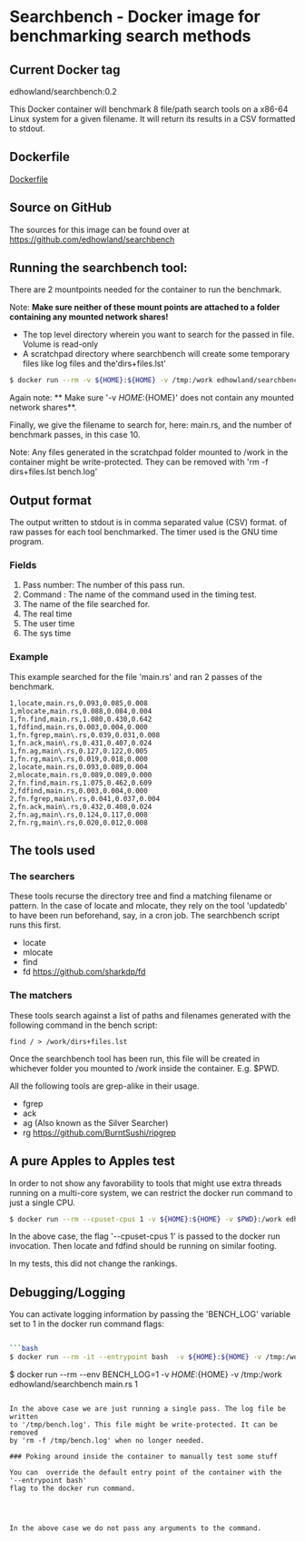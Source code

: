 # Searchbench - Docker image for benchmarking search methods

## Current Docker tag

edhowland/searchbench:0.2

This Docker container will benchmark 8 file/path search tools on a x86-64 Linux
system for a given filename. It will return its results in a CSV formatted to stdout.

## Dockerfile

[Dockerfile](https://github.com/edhowland/searchbench/blob/master/Dockerfile "Dockerfile used to build this image")


## Source on GitHub

The sources for this image can be found over at <https://github.com/edhowland/searchbench>

## Running the searchbench tool:

There are 2 mountpoints needed for the container to run the benchmark.

Note: **Make sure neither of these mount points are attached to a folder
containing any mounted network shares!**

- The top level directory wherein you want to search for the passed in file. Volume is read-only
- A scratchpad directory where searchbench will create some temporary files like log files and the'dirs+files.lst'

```bash
$ docker run --rm -v ${HOME}:${HOME} -v /tmp:/work edhowland/searchbench main.rs 10
```

Again note: ** Make sure '-v ${HOME}:${HOME}' does not contain any mounted network shares**.

Finally, we give the filename to search for, here: main.rs,  and the number of benchmark
passes, in this case 10.

Note: Any files generated in the scratchpad folder mounted to /work in the container
might be write-protected. They can be removed with 'rm -f dirs+files.lst bench.log'


## Output format

The output written to  stdout is in comma separated value (CSV) format.
of raw passes for each tool benchmarked. The timer used is the GNU time program.

### Fields

1. Pass number: The number of this pass run.
2. Command : The name of the command used in the timing test.
3. The name of the file searched for.
4. The real time
5. The user time
6. The sys time

### Example

This example searched for the file 'main.rs' and ran 2 passes of the benchmark.

```
1,locate,main.rs,0.093,0.085,0.008
1,mlocate,main.rs,0.088,0.084,0.004
1,fn.find,main.rs,1.080,0.430,0.642
1,fdfind,main.rs,0.003,0.004,0.000
1,fn.fgrep,main\.rs,0.039,0.031,0.008
1,fn.ack,main\.rs,0.431,0.407,0.024
1,fn.ag,main\.rs,0.127,0.122,0.005
1,fn.rg,main\.rs,0.019,0.018,0.000
2,locate,main.rs,0.093,0.089,0.004
2,mlocate,main.rs,0.089,0.089,0.000
2,fn.find,main.rs,1.075,0.462,0.609
2,fdfind,main.rs,0.003,0.004,0.000
2,fn.fgrep,main\.rs,0.041,0.037,0.004
2,fn.ack,main\.rs,0.432,0.408,0.024
2,fn.ag,main\.rs,0.124,0.117,0.008
2,fn.rg,main\.rs,0.020,0.012,0.008
```


## The tools used

### The searchers

These tools recurse the directory tree and find a matching filename or pattern.
In the case of locate and mlocate, they rely on the tool 'updatedb' to have been
run beforehand, say, in a cron job. The searchbench script runs this first.

- locate
- mlocate
- find
- fd <https://github.com/sharkdp/fd>

### The matchers

These tools search against a list of paths and filenames generated with the
following command in the bench script:

```
find / > /work/dirs+files.lst
```

Once the searchbench tool has been run, this file will be created in  whichever
folder you mounted to /work  inside the container. E.g. $PWD.

All the following tools are grep-alike in their usage.

- fgrep
- ack
- ag (Also known as the Silver Searcher)
- rg <https://github.com/BurntSushi/ripgrep>

## A pure Apples to Apples test

In order to not show any favorability to tools that might use extra threads
running on a multi-core system, we can restrict the docker run command to just
a single CPU.

```bash
$ docker run --rm --cpuset-cpus 1 -v ${HOME}:${HOME} -v $PWD}:/work edhowland/searchbench main.rs 10
```

In the above case, the flag '--cpuset-cpus 1' is passed to the docker run invocation.
Then locate and fdfind should be running on similar footing.

In my tests, this did not change the rankings.






## Debugging/Logging

You can activate logging information by passing the 'BENCH_LOG' variable set to 1
in the docker run command flags:

```bash

```bash
$ docker run --rm -it --entrypoint bash  -v ${HOME}:${HOME} -v /tmp:/work edhowland/searchbench
```
$ docker run --rm --env BENCH_LOG=1 -v ${HOME}:${HOME} -v /tmp:/work edhowland/searchbench main.rs 1
```

In the above case we are just running a single pass. The log file be written
to '/tmp/bench.log'. This file might be write-protected. It can be removed
by 'rm -f /tmp/bench.log' when no longer needed.

### Poking around inside the container to manually test some stuff

You can  override the default entry point of the container with the  '--entrypoint bash'
flag to the docker run command.




In the above case we do not pass any arguments to the command.
